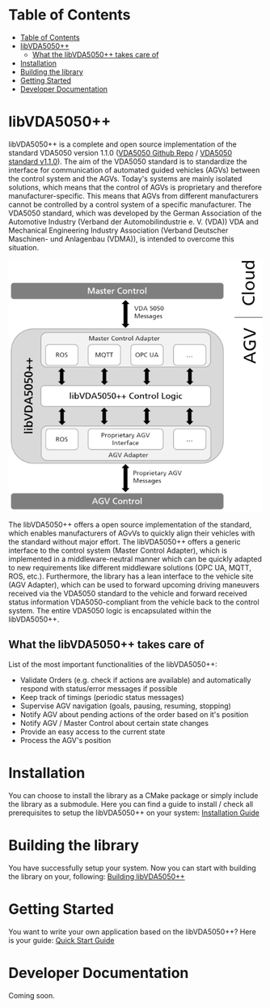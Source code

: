 # Table of Contents

- [Table of Contents](#table-of-contents)
- [libVDA5050++](#libvda5050)
  - [What the libVDA5050++ takes care of](#what-the-libvda5050-takes-care-of)
- [Installation](#installation)
- [Building the library](#building-the-library)
- [Getting Started](#getting-started)
- [Developer Documentation](#developer-documentation)

# libVDA5050++

libVDA5050++ is a complete and open source implementation of the standard VDA5050 version 1.1.0 ([VDA5050 Github Repo](https://github.com/VDA5050/VDA5050) / [VDA5050 standard v1.1.0](https://github.com/VDA5050/VDA5050/tree/1.1.0)). The aim of the VDA5050 standard is to standardize the interface for communication of automated guided vehicles (AGVs) between the control system and the AGVs. Today's systems are mainly isolated solutions, which means that the control of AGVs is proprietary and therefore manufacturer-specific. This means that AGVs from different manufacturers cannot be controlled by a control system of a specific manufacturer. The VDA5050 standard, which was developed by the German Association of the Automotive Industry (Verband der Automobilindustrie e. V. (VDA)) VDA and Mechanical Engineering Industry Association (Verband Deutscher Maschinen- und Anlagenbau (VDMA)), is intended to overcome this situation. 

![Structure of the libVDA5050++ implementation](resources/libVDA5050++_generic_small.png)

The libVDA5050++ offers a open source implementation of the standard, which enables manufacturers of AGvVs to quickly align their vehicles with the standard without major effort. The libVDA5050++ offers a generic interface to the control system (Master Control Adapter), which is implemented in a middleware-neutral manner which can be quickly adapted to new requirements like different middleware solutions (OPC UA, MQTT, ROS, etc.). Furthermore, the library has a lean interface to the vehicle site (AGV Adapter), which can be used to forward upcoming driving maneuvers received via the VDA5050 standard to the vehicle and forward received status information VDA5050-compliant from the vehicle back to the control system. The entire VDA5050 logic is encapsulated within the libVDA5050++.

## What the libVDA5050++ takes care of

List of the most important functionalities of the libVDA5050++:

- Validate Orders (e.g. check if actions are available) and automatically respond with status/error messages if possible
- Keep track of timings (periodic status messages)
- Supervise AGV navigation (goals, pausing, resuming, stopping)
- Notify AGV about pending actions of the order based on it's position
- Notify AGV / Master Control about certain state changes
- Provide an easy access to the current state
- Process the AGV's position

# Installation

You can choose to install the library as a CMake package or simply
include the library as a submodule.
Here you can find a guide to install / check all prerequisites to setup the libVDA5050++ on your system: [Installation Guide](install.md) 

# Building the library

You have successfully setup your system. Now you can start with building the library on your, following:  [Building libVDA5050++](build.md)
# Getting Started

You want to write your own application based on the libVDA5050++? Here is your guide: [Quick Start Guide](quickstart.md) 

# Developer Documentation 

Coming soon.
